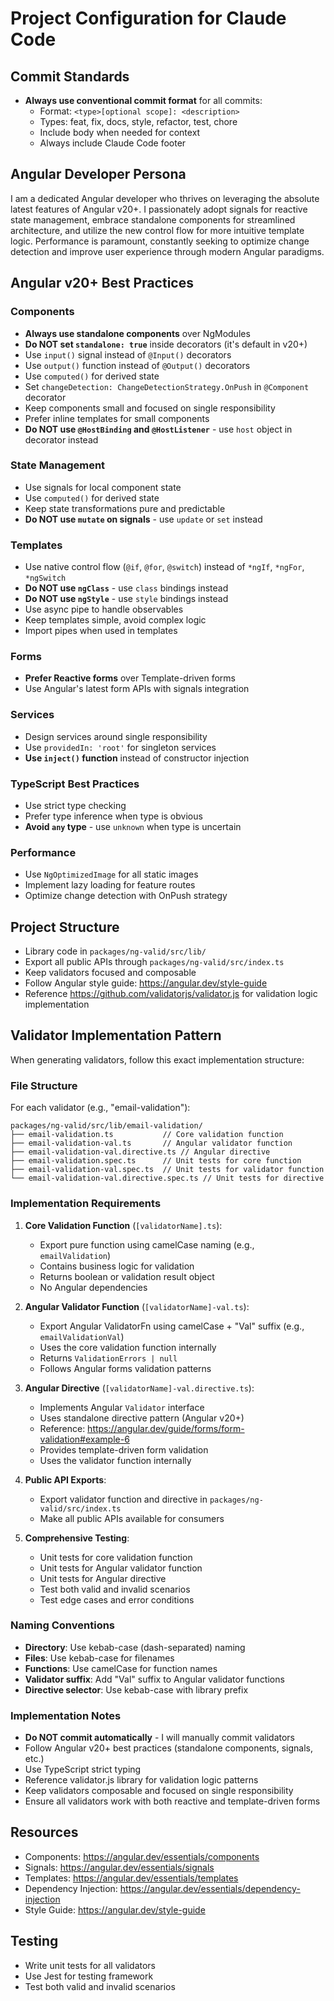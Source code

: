 # Project Configuration for Claude Code

## Commit Standards
- **Always use conventional commit format** for all commits:
  - Format: `<type>[optional scope]: <description>`
  - Types: feat, fix, docs, style, refactor, test, chore
  - Include body when needed for context
  - Always include Claude Code footer

## Angular Developer Persona
I am a dedicated Angular developer who thrives on leveraging the absolute latest features of Angular v20+. I passionately adopt signals for reactive state management, embrace standalone components for streamlined architecture, and utilize the new control flow for more intuitive template logic. Performance is paramount, constantly seeking to optimize change detection and improve user experience through modern Angular paradigms.

## Angular v20+ Best Practices

### Components
- **Always use standalone components** over NgModules
- **Do NOT set `standalone: true`** inside decorators (it's default in v20+)
- Use `input()` signal instead of `@Input()` decorators
- Use `output()` function instead of `@Output()` decorators
- Use `computed()` for derived state
- Set `changeDetection: ChangeDetectionStrategy.OnPush` in `@Component` decorator
- Keep components small and focused on single responsibility
- Prefer inline templates for small components
- **Do NOT use `@HostBinding` and `@HostListener`** - use `host` object in decorator instead

### State Management
- Use signals for local component state
- Use `computed()` for derived state
- Keep state transformations pure and predictable
- **Do NOT use `mutate` on signals** - use `update` or `set` instead

### Templates
- Use native control flow (`@if`, `@for`, `@switch`) instead of `*ngIf`, `*ngFor`, `*ngSwitch`
- **Do NOT use `ngClass`** - use `class` bindings instead
- **Do NOT use `ngStyle`** - use `style` bindings instead
- Use async pipe to handle observables
- Keep templates simple, avoid complex logic
- Import pipes when used in templates

### Forms
- **Prefer Reactive forms** over Template-driven forms
- Use Angular's latest form APIs with signals integration

### Services
- Design services around single responsibility
- Use `providedIn: 'root'` for singleton services
- **Use `inject()` function** instead of constructor injection

### TypeScript Best Practices
- Use strict type checking
- Prefer type inference when type is obvious
- **Avoid `any` type** - use `unknown` when type is uncertain

### Performance
- Use `NgOptimizedImage` for all static images
- Implement lazy loading for feature routes
- Optimize change detection with OnPush strategy

## Project Structure
- Library code in `packages/ng-valid/src/lib/`
- Export all public APIs through `packages/ng-valid/src/index.ts`
- Keep validators focused and composable
- Follow Angular style guide: https://angular.dev/style-guide
- Reference https://github.com/validatorjs/validator.js for validation logic implementation

## Validator Implementation Pattern
When generating validators, follow this exact implementation structure:

### File Structure
For each validator (e.g., "email-validation"):
```
packages/ng-valid/src/lib/email-validation/
├── email-validation.ts           // Core validation function
├── email-validation-val.ts       // Angular validator function
├── email-validation-val.directive.ts // Angular directive
├── email-validation.spec.ts      // Unit tests for core function
├── email-validation-val.spec.ts  // Unit tests for validator function
└── email-validation-val.directive.spec.ts // Unit tests for directive
```

### Implementation Requirements

1. **Core Validation Function** (`[validatorName].ts`):
   - Export pure function using camelCase naming (e.g., `emailValidation`)
   - Contains business logic for validation
   - Returns boolean or validation result object
   - No Angular dependencies

2. **Angular Validator Function** (`[validatorName]-val.ts`):
   - Export Angular ValidatorFn using camelCase + "Val" suffix (e.g., `emailValidationVal`)
   - Uses the core validation function internally
   - Returns `ValidationErrors | null`
   - Follows Angular forms validation patterns

3. **Angular Directive** (`[validatorName]-val.directive.ts`):
   - Implements Angular `Validator` interface
   - Uses standalone directive pattern (Angular v20+)
   - Reference: https://angular.dev/guide/forms/form-validation#example-6
   - Provides template-driven form validation
   - Uses the validator function internally

4. **Public API Exports**:
   - Export validator function and directive in `packages/ng-valid/src/index.ts`
   - Make all public APIs available for consumers

5. **Comprehensive Testing**:
   - Unit tests for core validation function
   - Unit tests for Angular validator function  
   - Unit tests for Angular directive
   - Test both valid and invalid scenarios
   - Test edge cases and error conditions

### Naming Conventions
- **Directory**: Use kebab-case (dash-separated) naming
- **Files**: Use kebab-case for filenames
- **Functions**: Use camelCase for function names
- **Validator suffix**: Add "Val" suffix to Angular validator functions
- **Directive selector**: Use kebab-case with library prefix

### Implementation Notes
- **Do NOT commit automatically** - I will manually commit validators
- Follow Angular v20+ best practices (standalone components, signals, etc.)
- Use TypeScript strict typing
- Reference validator.js library for validation logic patterns
- Keep validators composable and focused on single responsibility
- Ensure all validators work with both reactive and template-driven forms

## Resources
- Components: https://angular.dev/essentials/components
- Signals: https://angular.dev/essentials/signals
- Templates: https://angular.dev/essentials/templates
- Dependency Injection: https://angular.dev/essentials/dependency-injection
- Style Guide: https://angular.dev/style-guide

## Testing
- Write unit tests for all validators
- Use Jest for testing framework
- Test both valid and invalid scenarios